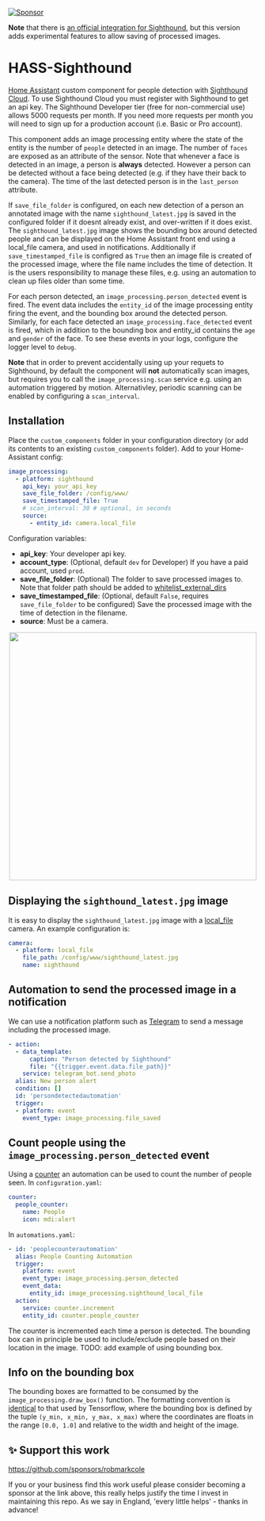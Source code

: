 [![Sponsor](https://img.shields.io/badge/sponsor-%F0%9F%92%96-green)](https://github.com/sponsors/robmarkcole)

**Note** that there is [an official integration for Sighthound](https://www.home-assistant.io/integrations/sighthound/), but this version adds experimental features to allow saving of processed images.

# HASS-Sighthound
[Home Assistant](https://www.home-assistant.io/) custom component for people detection with [Sighthound Cloud](https://www.sighthound.com/products/cloud). To use Sighthound Cloud you must register with Sighthound to get an api key. The Sighthound Developer tier (free for non-commercial use) allows 5000 requests per month. If you need more requests per month you will need to sign up for a production account (i.e. Basic or Pro account).

This component adds an image processing entity where the state of the entity is the number of `people` detected in an image. The number of `faces` are exposed as an attribute of the sensor. Note that whenever a face is detected in an image, a person is **always** detected. However a person can be detected without a face being detected (e.g. if they have their back to the camera). The time of the last detected person is in the `last_person` attribute.

If `save_file_folder` is configured, on each new detection of a person an annotated image with the name `sighthound_latest.jpg` is saved in the configured folder if it doesnt already exist, and over-written if it does exist. The `sighthound_latest.jpg` image shows the bounding box around detected people and can be displayed on the Home Assistant front end using a local_file camera, and used in notifications. Additionally if `save_timestamped_file` is configred as `True` then an image file is created of the processed image, where the file name includes the time of detection. It is the users responsibility to manage these files, e.g. using an automation to clean up files older than some time.

For each person detected, an `image_processing.person_detected` event is fired. The event data includes the `entity_id` of the image processing entity firing the event, and the bounding box around the detected person. Similarly, for each face detected an `image_processing.face_detected` event is fired, which in addition to the bounding box and entity_id contains the `age` and `gender` of the face. To see these events in your logs, configure the logger level to `debug`.

**Note** that in order to prevent accidentally using up your requets to Sighthound, by default the component will **not** automatically scan images, but requires you to call the `image_processing.scan` service e.g. using an automation triggered by motion. Alternativley, periodic scanning can be enabled by configuring a `scan_interval`.

## Installation

Place the `custom_components` folder in your configuration directory (or add its contents to an existing `custom_components` folder). Add to your Home-Assistant config:

```yaml
image_processing:
  - platform: sighthound
    api_key: your_api_key
    save_file_folder: /config/www/
    save_timestamped_file: True
    # scan_interval: 30 # optional, in seconds
    source:
      - entity_id: camera.local_file
```

Configuration variables:
- **api_key**: Your developer api key.
- **account_type**: (Optional, default `dev` for Developer) If you have a paid account, used `prod`.
- **save_file_folder**: (Optional) The folder to save processed images to. Note that folder path should be added to [whitelist_external_dirs](https://www.home-assistant.io/docs/configuration/basic/)
- **save_timestamped_file**: (Optional, default `False`, requires `save_file_folder` to be configured) Save the processed image with the time of detection in the filename.
- **source**: Must be a camera.

<p align="center">
<img src="https://github.com/robmarkcole/HASS-Sighthound/blob/master/images/usage.png" width="500">
</p>

## Displaying the `sighthound_latest.jpg` image
It is easy to display the `sighthound_latest.jpg` image with a [local_file](https://www.home-assistant.io/integrations/local_file) camera. An example configuration is:

```yaml
camera:
  - platform: local_file
    file_path: /config/www/sighthound_latest.jpg
    name: sighthound
```

## Automation to send the processed image in a notification
We can use a notification platform such as [Telegram](https://www.home-assistant.io/integrations/telegram/) to send a message including the processed image.

```yaml
- action:
  - data_template:
      caption: "Person detected by Sighthound"
      file: "{{trigger.event.data.file_path}}"
    service: telegram_bot.send_photo
  alias: New person alert
  condition: []
  id: 'persondetectedautomation'
  trigger:
  - platform: event
    event_type: image_processing.file_saved
  ```

## Count people using the `image_processing.person_detected` event
Using a [counter](https://www.home-assistant.io/integrations/counter) an automation can be used to count the number of people seen. In `configuration.yaml`:

```yaml
counter:
  people_counter:
    name: People
    icon: mdi:alert
```

In `automations.yaml`:
```yaml
- id: 'peoplecounterautomation'
  alias: People Counting Automation
  trigger:
    platform: event
    event_type: image_processing.person_detected
    event_data:
      entity_id: image_processing.sighthound_local_file
  action:
    service: counter.increment
    entity_id: counter.people_counter
```

The counter is incremented each time a person is detected. The bounding box can in principle be used to include/exclude people based on their location in the image. TODO: add example of using bounding box.

## Info on the bounding box
The bounding boxes are formatted to be consumed by the `image_processing.draw_box()` function. The formatting convention is [identical](https://www.tensorflow.org/api_docs/python/tf/image/draw_bounding_boxes) to that used by Tensorflow, where the bounding box is defined by the tuple `(y_min, x_min, y_max, x_max)` where the coordinates are floats in the range `[0.0, 1.0]` and relative to the width and height of the image.

## ✨ Support this work

https://github.com/sponsors/robmarkcole

If you or your business find this work useful please consider becoming a sponsor at the link above, this really helps justify the time I invest in maintaining this repo. As we say in England, 'every little helps' - thanks in advance! 